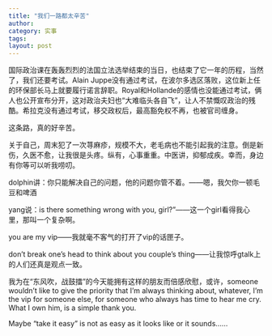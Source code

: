 ```yaml
---
title: "我们一路都太辛苦"
author:
category: 实事
tags: 
layout: post
---
```

国际政治课在轰轰烈烈的法国立法选举结束的当日，也结束了它一年的历程，当然了，我们还要考试。Alain Juppe没有通过考试，在波尔多选区落败，这位新上任的环保部长马上就要履行诺言辞职。Royal和Hollande的感情也没能通过考试，俩人也公开宣布分开，这对政治夫妇也“大难临头各自飞”，让人不禁慨叹政治的残酷。希拉克没有通过考试，移交政权后，最高豁免权不再，也被官司缠身。

这条路，真的好辛苦。

关于自己，周末犯了一次荨麻疹，规模不大，老毛病也不能引起我的注意。倒是新伤，久医不愈，让我很是头疼。纵有，心事重重。中医讲，抑郁成疾。幸而，身边有你等可以听我唠叨。

dolphin讲：你只能解决自己的问题，他的问题你管不着。——嗯，我欠你一顿毛豆和啤酒

yang说：is there something wrong with you, girl?”——这一个girl看得我心里，那叫一个复杂啊。

you are my vip——我就毫不客气的打开了vip的话匣子。

don’t break one’s head to think about you couple’s thing——让我惊呼gtalk上的人们还真是观点一致。

我为在“东风吹，战鼓擂”的今天能拥有这样的朋友而倍感欣慰，或许，someone wouldn’t like to give the priority that I’m always thinking about, whatever, I’m the vip for someone else, for someone who always has time to hear me cry. What I own him, is a simple thank you. 

Maybe “take it easy” is not as easy as it looks like or it sounds……

